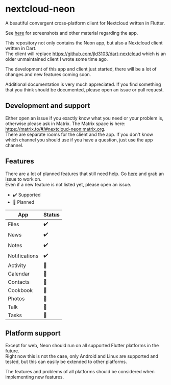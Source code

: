 # nextcloud-neon

A beautiful convergent cross-platform client for Nextcloud written in Flutter.

See [here](packages/neon/README.md) for screenshots and other material regarding the app.

This repository not only contains the Neon app, but also a Nextcloud client written in Dart.  
The client will replace https://github.com/jld3103/dart-nextcloud which is an older unmaintained client I wrote some time ago.  

The development of this app and client just started, there will be a lot of changes and new features coming soon.

Additional documentation is very much appreciated. If you find something that you think should be documented, please open an issue or pull request.

## Development and support

Either open an issue if you exactly know what you need or your problem is, otherwise please ask in Matrix.
The Matrix space is here: https://matrix.to/#/#nextcloud-neon:matrix.org.  
There are separate rooms for the client and the app. If you don't know which channel you should use if you have a question, just use the app channel.

## Features

There are a lot of planned features that still need help. Go [here](https://github.com/jld3103/nextcloud-neon/issues?q=is%3Aopen+is%3Aissue+label%3Afeature) and grab an issue to work on.  
Even if a new feature is not listed yet, please open an issue.

- :heavy_check_mark: Supported
- :rocket: Planned

| App           | Status             |
|---------------|--------------------|
| Files         | :heavy_check_mark: |
| News          | :heavy_check_mark: |
| Notes         | :heavy_check_mark: |
| Notifications | :heavy_check_mark: |
| Activity      | :rocket:           |
| Calendar      | :rocket:           |
| Contacts      | :rocket:           |
| Cookbook      | :rocket:           |
| Photos        | :rocket:           |
| Talk          | :rocket:           |
| Tasks         | :rocket:           |


## Platform support

Except for web, Neon should run on all supported Flutter platforms in the future.  
Right now this is not the case, only Android and Linux are supported and tested, but this can easily be extended to other platforms.  

The features and problems of all platforms should be considered when implementing new features.
